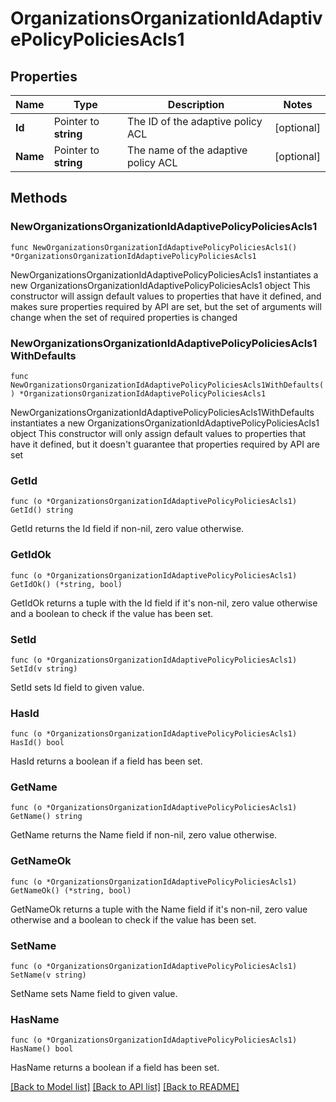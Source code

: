 # OrganizationsOrganizationIdAdaptivePolicyPoliciesAcls1

## Properties

Name | Type | Description | Notes
------------ | ------------- | ------------- | -------------
**Id** | Pointer to **string** | The ID of the adaptive policy ACL | [optional] 
**Name** | Pointer to **string** | The name of the adaptive policy ACL | [optional] 

## Methods

### NewOrganizationsOrganizationIdAdaptivePolicyPoliciesAcls1

`func NewOrganizationsOrganizationIdAdaptivePolicyPoliciesAcls1() *OrganizationsOrganizationIdAdaptivePolicyPoliciesAcls1`

NewOrganizationsOrganizationIdAdaptivePolicyPoliciesAcls1 instantiates a new OrganizationsOrganizationIdAdaptivePolicyPoliciesAcls1 object
This constructor will assign default values to properties that have it defined,
and makes sure properties required by API are set, but the set of arguments
will change when the set of required properties is changed

### NewOrganizationsOrganizationIdAdaptivePolicyPoliciesAcls1WithDefaults

`func NewOrganizationsOrganizationIdAdaptivePolicyPoliciesAcls1WithDefaults() *OrganizationsOrganizationIdAdaptivePolicyPoliciesAcls1`

NewOrganizationsOrganizationIdAdaptivePolicyPoliciesAcls1WithDefaults instantiates a new OrganizationsOrganizationIdAdaptivePolicyPoliciesAcls1 object
This constructor will only assign default values to properties that have it defined,
but it doesn't guarantee that properties required by API are set

### GetId

`func (o *OrganizationsOrganizationIdAdaptivePolicyPoliciesAcls1) GetId() string`

GetId returns the Id field if non-nil, zero value otherwise.

### GetIdOk

`func (o *OrganizationsOrganizationIdAdaptivePolicyPoliciesAcls1) GetIdOk() (*string, bool)`

GetIdOk returns a tuple with the Id field if it's non-nil, zero value otherwise
and a boolean to check if the value has been set.

### SetId

`func (o *OrganizationsOrganizationIdAdaptivePolicyPoliciesAcls1) SetId(v string)`

SetId sets Id field to given value.

### HasId

`func (o *OrganizationsOrganizationIdAdaptivePolicyPoliciesAcls1) HasId() bool`

HasId returns a boolean if a field has been set.

### GetName

`func (o *OrganizationsOrganizationIdAdaptivePolicyPoliciesAcls1) GetName() string`

GetName returns the Name field if non-nil, zero value otherwise.

### GetNameOk

`func (o *OrganizationsOrganizationIdAdaptivePolicyPoliciesAcls1) GetNameOk() (*string, bool)`

GetNameOk returns a tuple with the Name field if it's non-nil, zero value otherwise
and a boolean to check if the value has been set.

### SetName

`func (o *OrganizationsOrganizationIdAdaptivePolicyPoliciesAcls1) SetName(v string)`

SetName sets Name field to given value.

### HasName

`func (o *OrganizationsOrganizationIdAdaptivePolicyPoliciesAcls1) HasName() bool`

HasName returns a boolean if a field has been set.


[[Back to Model list]](../README.md#documentation-for-models) [[Back to API list]](../README.md#documentation-for-api-endpoints) [[Back to README]](../README.md)


